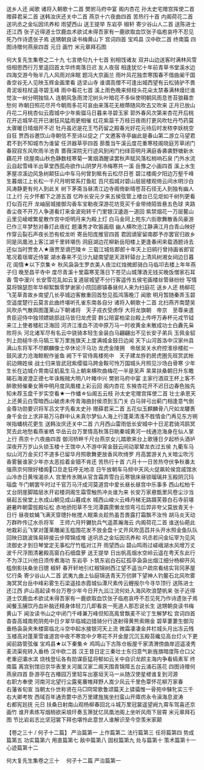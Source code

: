 <!-- { "loadSidebar": true } -->
送乡人还 
闻歌 
诸将入朝歌十二首 
樊驸马府中宴 
阁内杏花 
孙太史宅赠宫挥使二首 
赠薛君采二首 
送韩汝庆还关中二首
燕京十六夜曲四首 
苦热行十首
内阁荷花二首 
送巩丞之金坛因讯养和 
雨望西山 
送王提举 
东岩亭
椒轩 
寄少谷山人二首
送陈进士还江西
张子近得道士饮鹿血术欲试未得吾家有一鹿欲取血饮张子临庖哀呼不忍见死乃作诗遗张子焉 
送甥朝良读书梅黄山下 
宫词四首 
宝鸡县
汉中砍二首
终南篇
四图诗赠何燕泉四首
元日 
画竹 
米元章拜石图

何大复先生集卷之二十九
七言绝句九十七首
别相饯诸友
双井山边送客时满林风雪倍相思西行万里遥回首太华终南落日迟
友人夜宿
相逢犹忆十年前青草书堂溪水边四海交游今殆半几人风雨对床眠
题冯大京画兰
雨叶风花独柰寒围春不借曲阑干国香空谷无人见映玉辉金画里看
适坚山寺
谁谓高僧不可逢出城西望有云松骑驴不畏青泥坂柱杖遥寻碧玉峰
雨中看花七首
溪上雨色晚来频枝头花朵太禁春满林熳烂谁觉汝一树分明独恼人 连朝风急雨滂沱树头叶暗花不多纵使明朝风雨息苍苔狼藉柰愁何 
昨朝日照花尽开今朝雨多花可哀由来落花无根蔕随风吹去又吹来 正月已放山丹花二月桃杏似云霞城中少年紫骝马日暮来寻碧玉家 
郭外春风次第来杏花开后桃花开近城早花开已谢狂风猛雨更相催 红花紫蘂千万枝日夜雨打更风吹牡丹芍药莫太骤暖日晴烟开不迟 
牡丹虽迟是花王芍药留之殿春光好花元待后时发秾李妖桃空自狂
贾西谷邀饮山寺朝信不至诗以促之
广文邀客寺亭幽此是春山第二游立马望君君不到不知城市为谁留
任洪器草亭四首
蔀薝当午溪云度花重寒枝阁晓庭芳草闭门春寂寂东风吹雨半池青 蔷薇深院无行迹风到闲门扫绿苔明月满庭香袭袭野塘新水藕花开 
绕屋南山秋色静数枝寒菊一篱烟酒醒读罢秋声赋风落松梢响石泉 门外水流云自起雪峰半出草堂西孤舟欲作山阴梦月冷梅寒共一溪 
岳豫之小画四首
溪上水生茅屋凉溪边风急树颠狂山中车马何曾到秪有云松尽日苍 碧江楼阁夕阳边万壑千峰生暮烟江上长松一千尺月明常系打鱼舡 
百尺孤城对碧山层层楼观倚云间水明沙白风涛静更有何人到此关 树下茅斋当昼清江边寺阁倚新晴苍苔石径无人到独有幽人江上行
元夕怀都下之游五首
忆昨长安元夕来五侯弦管上楼台已见炬如千树列更看灯似百花开 
龙岫层城接御沟香车宝勒夜深游花坊竞买千金带绮陌皆悬五色球 夹路香尘夜不开万人争道看灯来金波宛转千门里银汉逶迤一道回 
紫禁烟花一万层鳌山云里见崚嶒繁星散作宫中炬明月来为殿上灯 白马金珂上苑东六街歌舞散香风豪游已作三年梦愁对春灯此夜红 
题潘秀才吹笛画扇
幽人横吹沧江静满江月白青山映好作穿云裂石声夜长恐有蛟龙听
寄岳阳庞推官四首
君因谪宦留南郡予亦罢官归故乡同是凤凰池上客江湖千里转堪伤 洞庭湖边花柳新岳阳楼上更逢春闲来载酒题诗去还似当时贾舍人★唐贾至谪巴陵☆ 
三载江城佐郡郎十年天上旧鹓行曾持画省郎官笔况着瑶墀近侍裳 湖水春来不见沙九疑南望是天涯轩辕台上清风树湘女祠边日暮花
闺情★以下京集☆
秋风袅袅生罗衣美人夜泣红烛微郎骑白马临卭去楼上年年燕子归
晚至昌平寺中
度尽青溪十里霜寒芜落日下苍茫山城薄酒无钱买晚饭僧家石耳香
雪中漫兴
长安雪花乱如云复道层城望不分行客遥传五侯宅画楼丝管昼纷纷
写情
莫将锦瑟怨年华柳絮飘零梦谢家小院回廊镇春昼何人来为扫庭花
送乡人还
杨柳花飞芜草青故乡南望几长亭城边客散重回首愁见孤鸿落晚汀
闻歌
明月暂随秦弄玉碧空遥度楚行云莫言此曲终堪听孔雀东南各自分
诸将入朝歌十二首
北扫燕齐南楚吴风吹杀气散舆图蓬莱山下朝诸将　天子戎衣受虏俘
大将龙旗朝　帝京　至尊亲遣贵臣迎侍中独领嫖姚部战马皆归龙虎营 群公陪宴柏梁台殿上传呼万寿杯元戎节钺来江上使者楼舡泛海回 
河济江淮血不流中原万马一时收黄金未散成功士白纛先枭败将头
河北诸军尽有名云中骁骑本轻生金装白马翩翩出不见长安子弟兵 玉佩金貂列上勋槌牛杀马犒三军万里旌旗天上度满城金鼓日边闻 
天下山河首洛中汉家州县满山东将军不尽麒麟像士卒休论汗马功 龙虎金陵拥　帝居吴关水府控淮徐楼舡一鼓风波力沧海鲸鲵作釜鱼
阙下千官侍鳯楼苑中　天子建龙斿豹房虎圈先班赏武帐前边赐姓侯
战士归来皆武冠紫缨骝马跨金鞍可怜万国城头月照见沙场白骨寒 
少年生长在边城介冑南征虮虱生马上朝来横吹曲梅花一半是吴声 杲杲扶桑朝日升东瞻碣石海波澄正德七年诛叛贼大明八叶睹中兴
樊驸马府中宴
主家行酒双王杯上客不醉歌频催秦女箫中明月度凤凰楼上彩云回
阁内杏花
东掖杏花开不迟日边春色独先知未荐玉盘千岁实空看★一作蟠☆仙阁五云枝
孙太史宅赠宫挥使二首
壮士承恩天上还黄云白雪暗西山破虏未传青海曲封侯须到玉门关 白马骍弓出蓟门相逢意气倒金尊功勋要识将军吕文字先看太史孙
赠薛君采二首
五花似玉麒麟骨八尺如龙騕褭身千金台上求非易万马群中认未真尔梦仙人海上行蓬莱清浅不胜情金门再见东方朔咲指蟠桃花更生
送韩汝庆还关中二首
六月西山雷雨低长安城中十日泥君骑鸿鹄冥冥去此地愁看燕雀栖 华岳云台万里情高秋落日眺秦城黄河一线通沧海身在仙人掌上行
燕京十六夜曲四首
御河桥畔千尺台燕京女儿踏歌来台上歌锺日夕起桥头酒垆深夜开万岁山头锁玉楼十王馆中人不游中宵金鼓云间动翠辇龙衣过五侯 九衢车马似山河万金买灯不道多已留华月照歌舞更放香风吹绮罗 
月高罢游关九关暗尘吹污香雾鬟谁家少年亦太恶拾着金钿不肯还
苦热行十首
六月十一日苦热夺伏争秋番太强燕京何限好楼阁&#62730;□旦走狂呼无地凉 日午放朝车马频中天风火促飙轮侯宫戚馆氷山冷赤日黄埃渴杀人 宫里传氷赐从官含霜弄雪白云寒银床昼锁瑠璃井玉殿阴沉玛瑙盘 午门朝罢午时过千官万马汗成河莫道宫中爱长昼长昼宫中乐事多 
西山松柏千丈台阴崖脚踏层氷开岩楼洞阁生霜雪触热冲炎谁为来
长安万家悬甑里风卷尘沙当昼起五侯堂上氷成山朝见成山暮成水 城西山峻火云峰丹梯无路蹑芙蓉白石寺前堪避暑昨朝雷拔殿坛松 
赤地骄阳草不生河潭霹雳懒龙惊弯弓后羿非夸父莫放青天十日行 昼夜蚊蝇飞满天穿牕扑帐搅人眠乘炎趁热虽吾畏露打霜飘不汝怜 
胡马炎天动万群昨传辽水杀将军　王师六月歼玁狁兵气遥蒸瀚海云
内阁荷花二首
谁送仙葩此地栽彩云飞掌对蓬莱雕阑玉槛围花发不放金盘十丈开风吹菡蓞并头开水照金鱼队队回映日跳波珠易碎接云步障锦成堆
送巩丞之金坛因讯养和
巩丞若问金坛宰为见风流御史才到日琴堂定无事松厅竹槛对江开
雨望西山
碧山鸣雨过嵯峨湖水风增万丈波千尺浮图清暑殿高窗白石细盘萝
送王提举
日出帆高烟水空岭云遥在粤天东此行不为浮江兴他日须传煮海功
东岩亭
卜筑东岩白石矼孤亭袅袅出烟江细分杨柳开风槛倒影扶桑坐日牕
椒轩
春开轩地引红椒锦树西江望不遥当户疏帘看结实背冈茅屋忆行条
寄少谷山人二首
武夷九曲上仙庭锦迭青天万仞屏下望神人钓鳌石北风吹雾海冥冥台岳中峰彩雾生石梁遥挂赤霞城仙潭尺素传云鲤报尔今寻华顶行
送陈进士还江西
庐山高起读书台万卷少年今日开九泒江流何处入海风吹浪楚帆来
张子近得道士饮鹿血术欲试未得吾家有一鹿欲取血饮张子临庖哀呼不忍见死乃作诗遗张子焉
闻餐玉脯饮丹血补脑还精身体轻刀几即看哀一死道人那忍说长生
送甥朝良读书梅黄山下
闻汝读书山之中闭门千峰兼万峰但知高鳯曾飘麦不论丁生解梦松
宫词四首
杳杳高城南苑阴苑中日夕翠华临城边猎骑分行逐射得黄熊索赐金 碧草萋萋生御沟垂杨袅袅夹朱楼窗临北斗空中起水接银河天上流 
微霜凄凄金井栏城头月出冻云残玉楼高对蓬莱雪谁道宫中夜不寒宫中夕寒花不开金屋沉沉玉殿苔纔见高台灯火下更闻前路管弦催
宝鸡县★以下秦集☆
鸡鸣山下古陈仓板屋千家清渭傍曲岸迢遥凌秀麦流渠宛转入垂杨
汉中砍二首
汉王昔日定三秦壮士东归意气新旌旗暗度陈仓口父老重迎灞水滨 烧栈登坛各有勋谋臣猛将郁如云关中自识龙颜主海内争看缟素军
终南篇
离宫别馆旧京华表里关河属汉家二阁天围青锦障五台云涌石莲花
四图诗赠何燕泉四首
卧游亭在古椿园万里轺车出塞垣天马一从随汉使星槎谁复到河源　　　　　右职方奉使
河南河北望行尘露冕褰帷拜野人嵩少风云千里色覃怀花柳万家春　　　　　右藩省旬宣
当朝太仆世称贤在马□冏常歌鲁颂篇天上骕骦惟一骨苑中騋牝实三千　　　　　右大卿考牧
西域百年通贡篚中丞万里建旌旄坐扫蛮山开瘴疠永令滇海息波涛　　　　　右都宪廵抚
元日
扶桑日射南山观杨柳春回北斗城万里冠裳遥望阙九霄车驾喜还京
画竹
谁开素练写烟梢欲采琅玕奏玉箫犹忆凤凰池阁上坐听风雨下层霄
米元章拜石图
节比岩岩志比坚冠裳下拜也堪怜此意世人谁解识至今空羡米家颠

【卷之三十 / 何子十二篇】
严治篇第一
上作篇第二
法行篇第三
任将篇第四
势成篇第五
功实篇第六
用直篇第七
敌中篇第八
固权篇第九
处与篇第十
策术篇第十一 
心迹篇第十二

何大复先生集卷之三十 　何子十二篇
严治篇第一 
